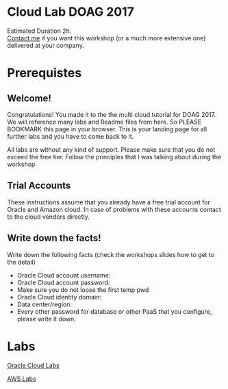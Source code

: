 
# Cloud Lab DOAG 2017 


Estimated Duration 2h.  
[Contact me](http://www.munzandmore.com/about) if you want this workshop (or a much more extensive one) delivered at your company.


# Prerequistes

## Welcome!

Congratulations! You made it to the the multi cloud tutorial for DOAG 2017. We will reference many labs and Readme files from here. So PLEASE BOOKMARK this page in your browser. This is your landing page for all further labs and you have to come back to it.

All labs are without any kind of support. Please make sure that you do not exceed the free tier. Follow the principles that I was talking about during the workshop

## Trial Accounts
These instructions assume that you already have a free trial account for Oracle and Amazon cloud.
In case of problems with these accounts contact to the cloud vendors directly.

## Write down the facts!

Write down the following facts (check the workshops slides how to get to the detail)

* Oracle Cloud account username:
* Oracle Cloud account password:
* Make sure you do not loose the first temp pwd
* Oracle Cloud identity domain:
* Data center/region:
* Every other password for database or other PaaS that you configure, please write it down.

# Labs
[Oracle Cloud Labs](oracloudlabs01.md)  

[AWS Labs](awslabs01.md)
